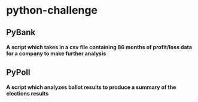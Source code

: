 # python-challenge

## PyBank
#### A script which takes in a csv file containing 86 months of profit/loss data for a company to make further analysis


## PyPoll
#### A script which analyzes ballot results to produce a summary of the elections results
